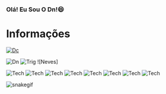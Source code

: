 ### Olá! Eu Sou O Dn!😄
# Informações 

[![Dc](https://img.shields.io/badge/Discord-7289DA?style=for-the-badge&logo=discord&logoColor=white)](https://discord.gg/8hyM5Nc8Jq)

![Dn](https://github-readme-stats.vercel.app/api?username=Dn099z1&show_icons=true&theme=dark)
![Trig](https://github-readme-stats.vercel.app/api?username=BeDebona&show_icons=true&theme=dark)
![Neves]

![Tech](https://img.shields.io/badge/Node.js-43853D?style=for-the-badge&logo=node.js&logoColor=white) ![Tech](https://img.shields.io/badge/Supabase-181818?style=for-the-badge&logo=supabase&logoColor=white)  ![Tech](https://img.shields.io/badge/MySQL-005C84?style=for-the-badge&logo=mysql&logoColor=white)  ![Tech](https://img.shields.io/badge/TypeScript-007ACC?style=for-the-badge&logo=typescript&logoColor=white)  ![Tech](https://img.shields.io/badge/Lua-2C2D72?style=for-the-badge&logo=lua&logoColor=white) ![Tech](https://img.shields.io/badge/React-20232A?style=for-the-badge&logo=react&logoColor=61DAFB) ![Tech](https://img.shields.io/badge/React-20232A?style=for-the-badge&logo=react&logoColor=61DAFB) ![Tech](https://img.shields.io/badge/CSS3-1572B6.svg?style=for-the-badge&logo=CSS3&logoColor=white)



![snakegif](https://codeteamdn.000webhostapp.com/grid-snake.svg)

